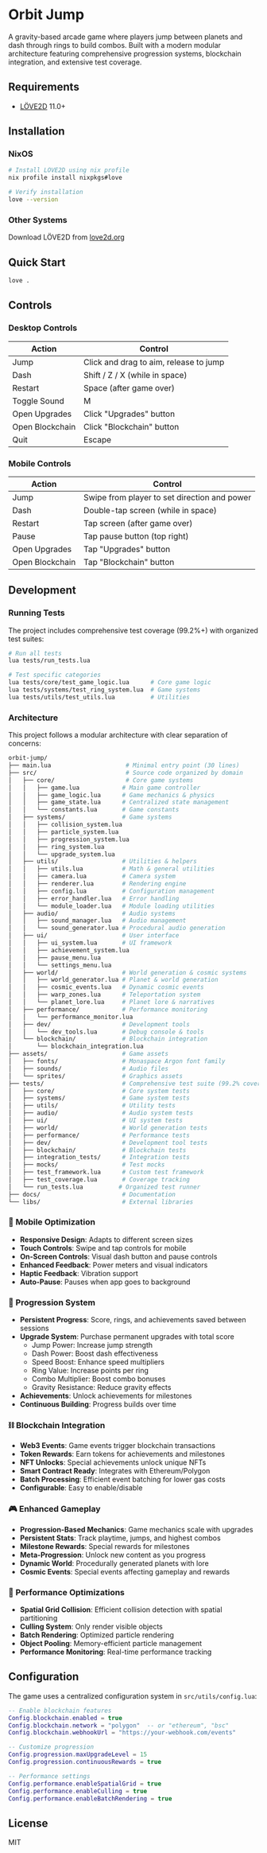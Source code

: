# Orbit Jump

A gravity-based arcade game where players jump between planets and dash through rings to build combos. Built with a modern modular architecture featuring comprehensive progression systems, blockchain integration, and extensive test coverage.

## Requirements

- [LÖVE2D](https://love2d.org/) 11.0+

## Installation

### NixOS

```bash
# Install LÖVE2D using nix profile
nix profile install nixpkgs#love

# Verify installation
love --version
```

### Other Systems

Download LÖVE2D from [love2d.org](https://love2d.org/)

## Quick Start

```bash
love .
```

## Controls

### Desktop Controls

| Action | Control |
|--------|---------|
| Jump | Click and drag to aim, release to jump |
| Dash | Shift / Z / X (while in space) |
| Restart | Space (after game over) |
| Toggle Sound | M |
| Open Upgrades | Click "Upgrades" button |
| Open Blockchain | Click "Blockchain" button |
| Quit | Escape |

### Mobile Controls

| Action | Control |
|--------|---------|
| Jump | Swipe from player to set direction and power |
| Dash | Double-tap screen (while in space) |
| Restart | Tap screen (after game over) |
| Pause | Tap pause button (top right) |
| Open Upgrades | Tap "Upgrades" button |
| Open Blockchain | Tap "Blockchain" button |

## Development

### Running Tests

The project includes comprehensive test coverage (99.2%+) with organized test suites:

```bash
# Run all tests
lua tests/run_tests.lua

# Test specific categories
lua tests/core/test_game_logic.lua      # Core game logic
lua tests/systems/test_ring_system.lua  # Game systems
lua tests/utils/test_utils.lua          # Utilities
```

### Architecture

This project follows a modular architecture with clear separation of concerns:

```bash
orbit-jump/
├── main.lua                     # Minimal entry point (30 lines)
├── src/                         # Source code organized by domain
│   ├── core/                    # Core game systems
│   │   ├── game.lua            # Main game controller
│   │   ├── game_logic.lua      # Game mechanics & physics
│   │   ├── game_state.lua      # Centralized state management
│   │   └── constants.lua       # Game constants
│   ├── systems/                # Game systems
│   │   ├── collision_system.lua
│   │   ├── particle_system.lua
│   │   ├── progression_system.lua
│   │   ├── ring_system.lua
│   │   └── upgrade_system.lua
│   ├── utils/                  # Utilities & helpers
│   │   ├── utils.lua           # Math & general utilities
│   │   ├── camera.lua          # Camera system
│   │   ├── renderer.lua        # Rendering engine
│   │   ├── config.lua          # Configuration management
│   │   ├── error_handler.lua   # Error handling
│   │   └── module_loader.lua   # Module loading utilities
│   ├── audio/                  # Audio systems
│   │   ├── sound_manager.lua   # Audio management
│   │   └── sound_generator.lua # Procedural audio generation
│   ├── ui/                     # User interface
│   │   ├── ui_system.lua       # UI framework
│   │   ├── achievement_system.lua
│   │   ├── pause_menu.lua
│   │   └── settings_menu.lua
│   ├── world/                  # World generation & cosmic systems
│   │   ├── world_generator.lua # Planet & world generation
│   │   ├── cosmic_events.lua   # Dynamic cosmic events
│   │   ├── warp_zones.lua      # Teleportation system
│   │   └── planet_lore.lua     # Planet lore & narratives
│   ├── performance/            # Performance monitoring
│   │   └── performance_monitor.lua
│   ├── dev/                    # Development tools
│   │   └── dev_tools.lua       # Debug console & tools
│   └── blockchain/             # Blockchain integration
│       └── blockchain_integration.lua
├── assets/                     # Game assets
│   ├── fonts/                  # Monaspace Argon font family
│   ├── sounds/                 # Audio files
│   └── sprites/                # Graphics assets
├── tests/                      # Comprehensive test suite (99.2% coverage)
│   ├── core/                   # Core system tests
│   ├── systems/                # Game system tests
│   ├── utils/                  # Utility tests
│   ├── audio/                  # Audio system tests
│   ├── ui/                     # UI system tests
│   ├── world/                  # World generation tests
│   ├── performance/            # Performance tests
│   ├── dev/                    # Development tool tests
│   ├── blockchain/             # Blockchain tests
│   ├── integration_tests/      # Integration tests
│   ├── mocks/                  # Test mocks
│   ├── test_framework.lua      # Custom test framework
│   ├── test_coverage.lua       # Coverage tracking
│   └── run_tests.lua          # Organized test runner
├── docs/                       # Documentation
└── libs/                       # External libraries
```

### 📱 Mobile Optimization

- **Responsive Design**: Adapts to different screen sizes
- **Touch Controls**: Swipe and tap controls for mobile
- **On-Screen Controls**: Visual dash button and pause controls
- **Enhanced Feedback**: Power meters and visual indicators
- **Haptic Feedback**: Vibration support
- **Auto-Pause**: Pauses when app goes to background

### 🚀 Progression System

- **Persistent Progress**: Score, rings, and achievements saved between sessions
- **Upgrade System**: Purchase permanent upgrades with total score
  - Jump Power: Increase jump strength
  - Dash Power: Boost dash effectiveness
  - Speed Boost: Enhance speed multipliers
  - Ring Value: Increase points per ring
  - Combo Multiplier: Boost combo bonuses
  - Gravity Resistance: Reduce gravity effects
- **Achievements**: Unlock achievements for milestones
- **Continuous Building**: Progress builds over time

### ⛓️ Blockchain Integration

- **Web3 Events**: Game events trigger blockchain transactions
- **Token Rewards**: Earn tokens for achievements and milestones
- **NFT Unlocks**: Special achievements unlock unique NFTs
- **Smart Contract Ready**: Integrates with Ethereum/Polygon
- **Batch Processing**: Efficient event batching for lower gas costs
- **Configurable**: Easy to enable/disable

### 🎮 Enhanced Gameplay

- **Progression-Based Mechanics**: Game mechanics scale with upgrades
- **Persistent Stats**: Track playtime, jumps, and highest combos
- **Milestone Rewards**: Special rewards for milestones
- **Meta-Progression**: Unlock new content as you progress
- **Dynamic World**: Procedurally generated planets with lore
- **Cosmic Events**: Special events affecting gameplay and rewards

### 🔧 Performance Optimizations

- **Spatial Grid Collision**: Efficient collision detection with spatial partitioning
- **Culling System**: Only render visible objects
- **Batch Rendering**: Optimized particle rendering
- **Object Pooling**: Memory-efficient particle management
- **Performance Monitoring**: Real-time performance tracking

## Configuration

The game uses a centralized configuration system in `src/utils/config.lua`:

```lua
-- Enable blockchain features
Config.blockchain.enabled = true
Config.blockchain.network = "polygon"  -- or "ethereum", "bsc"
Config.blockchain.webhookUrl = "https://your-webhook.com/events"

-- Customize progression
Config.progression.maxUpgradeLevel = 15
Config.progression.continuousRewards = true

-- Performance settings
Config.performance.enableSpatialGrid = true
Config.performance.enableCulling = true
Config.performance.enableBatchRendering = true
```

## License

MIT
